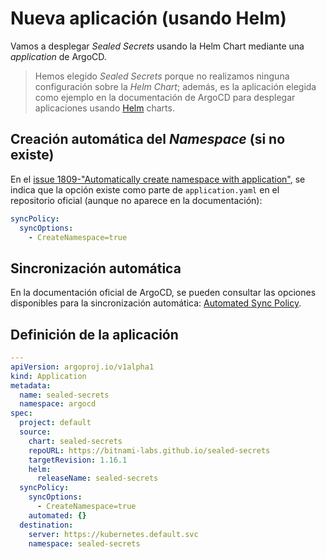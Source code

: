 # Nueva aplicación (usando Helm)

Vamos a desplegar *Sealed Secrets* usando la Helm Chart mediante una *application* de ArgoCD.

> Hemos elegido *Sealed Secrets* porque no realizamos ninguna configuración sobre la *Helm Chart*; además, es la aplicación elegida como ejemplo en la documentación de ArgoCD para desplegar aplicaciones usando [Helm](https://argo-cd.readthedocs.io/en/stable/user-guide/helm/) charts.

## Creación automática del *Namespace* (si no existe)

En el [issue 1809-"Automatically create namespace with application"](https://github.com/argoproj/argo-cd/issues/1809#issuecomment-860123674), se indica que la opción existe como parte de `application.yaml` en el repositorio oficial (aunque no aparece en la documentación):

```yaml
syncPolicy:
  syncOptions:
    - CreateNamespace=true
```

## Sincronización automática

En la documentación oficial de ArgoCD, se pueden consultar las opciones disponibles para la sincronización automática: [Automated Sync Policy](https://argo-cd.readthedocs.io/en/stable/user-guide/auto_sync/).

## Definición de la aplicación

```yaml hl_lines="16 17 18"
---
apiVersion: argoproj.io/v1alpha1
kind: Application
metadata:
  name: sealed-secrets
  namespace: argocd
spec:
  project: default
  source:
    chart: sealed-secrets
    repoURL: https://bitnami-labs.github.io/sealed-secrets
    targetRevision: 1.16.1
    helm:
      releaseName: sealed-secrets
  syncPolicy:
    syncOptions:
      - CreateNamespace=true
    automated: {}
  destination:
    server: https://kubernetes.default.svc
    namespace: sealed-secrets
```
